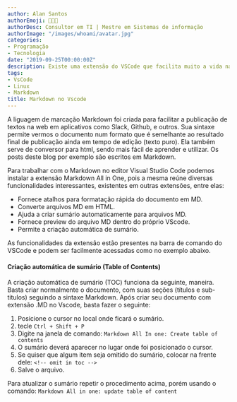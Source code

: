 ```yaml
---
author: Alan Santos
authorEmoji: 👨🏻‍💻
authorDesc: Consultor em TI | Mestre em Sistemas de informação
authorImage: "/images/whoami/avatar.jpg"
categories:
- Programação
- Tecnologia
date: "2019-09-25T00:00:00Z"
description: Existe uma extensão do VSCode que facilita muito a vida na hora de escrever e manipular arquivos na linguagem Markdown. Todo bom programador é também preguiçoso. Quanto menos trabalho tiver para fazer algo, melhor.
tags:
- VsCode
- Linux
- Markdown
title: Markdown no Vscode
---
```


A liguagem de marcação Markdown foi criada para facilitar a publicação de textos na web em aplicativos como Slack, Github, e outros. Sua sintaxe permite vermos o documento num formato que é semelhante ao resultado final de publicação ainda em tempo de edição (texto puro). Ela também serve de conversor para html, sendo mais fácil de aprender e utilizar. Os posts deste blog por exemplo são escritos em Markdown.

Para trabalhar com o Markdown no editor Visual Studio Code podemos instalar a extensão Markdown All in One, pois a mesma reúne diversas funcionalidades interessantes, existentes em outras extensões, entre elas:

- Fornece atalhos para formatação rápida do documento em MD.
- Converte arquivos MD em HTML.
- Ajuda a criar sumário automaticamente para arquivos MD.
- Fornece preview do arquivo MD dentro do próprio VScode.
- Permite a criação automática de sumário.

As funcionalidades da extensão estão presentes na barra de comando do VSCode e podem ser facilmente acessadas como no exemplo abaixo.

#### Criação automática de sumário (Table of Contents)

A criação automática de sumário (TOC) funciona da seguinte, maneira. Basta criar normalmente o documento, com suas seções (títulos e sub-titulos) seguindo a sintaxe Markdown. Após criar seu documento com extensão .MD no Vscode, basta fazer o seguinte:

1. Posicione o cursor no local onde ficará o sumário.
2. tecle ```Ctrl + Shift + P```
3. Digite na janela de comando:  ```Markdown All In one: Create table of contents```
4. O sumário deverá aparecer no lugar onde foi posicionado o cursor.
5. Se quiser que algum item seja omitido do sumário, colocar na frente dele: `<!-- omit in toc -->`
6. Salve o arquivo.

Para atualizar o sumário repetir o procedimento acima, porém usando o comando:
```Markdown All in one: update table of content```

